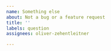 ```yaml
---
name: Something else
about: Not a bug or a feature request
title: ''
labels: question
assignees: oliver-zehentleitner

---
```


